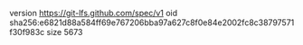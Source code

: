 version https://git-lfs.github.com/spec/v1
oid sha256:e6821d88a584ff69e767206bba97a627c8f0e84e2002fc8c38797571f30f983c
size 5673
